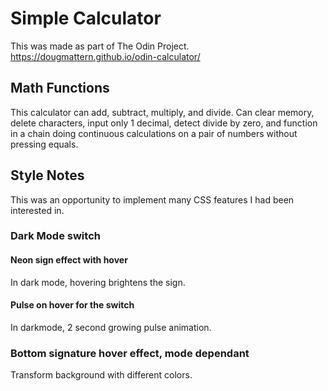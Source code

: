 # Simple Calculator
This was made as part of The Odin Project.
https://dougmattern.github.io/odin-calculator/

## Math Functions
This calculator can add, subtract, multiply, and divide.
Can clear memory, delete characters, input only 1 decimal, detect divide by zero, and function in a chain doing continuous calculations on a pair of numbers without pressing equals.

## Style Notes
This was an opportunity to implement many CSS features I had been interested in.

### Dark Mode switch

#### Neon sign effect with hover
In dark mode, hovering brightens the sign.

#### Pulse on hover for the switch
In darkmode, 2 second growing pulse animation.

### Bottom signature hover effect, mode dependant
Transform background with different colors.
